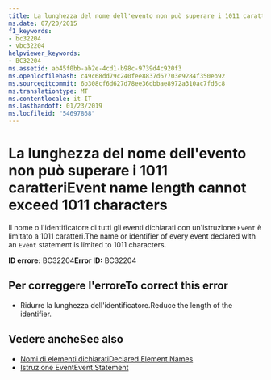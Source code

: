 ```yaml
---
title: La lunghezza del nome dell'evento non può superare i 1011 caratteri
ms.date: 07/20/2015
f1_keywords:
- bc32204
- vbc32204
helpviewer_keywords:
- BC32204
ms.assetid: ab45f0bb-ab2e-4cd1-b98c-9739d4c920f3
ms.openlocfilehash: c49c68dd79c240fee8837d67703e9284f350eb92
ms.sourcegitcommit: 6b308cf6d627d78ee36dbbae8972a310ac7fd6c8
ms.translationtype: MT
ms.contentlocale: it-IT
ms.lasthandoff: 01/23/2019
ms.locfileid: "54697868"
---
```

# <a name="event-name-length-cannot-exceed-1011-characters"></a><span data-ttu-id="9f10c-102">La lunghezza del nome dell'evento non può superare i 1011 caratteri</span><span class="sxs-lookup"><span data-stu-id="9f10c-102">Event name length cannot exceed 1011 characters</span></span>
<span data-ttu-id="9f10c-103">Il nome o l'identificatore di tutti gli eventi dichiarati con un'istruzione `Event` è limitato a 1011 caratteri.</span><span class="sxs-lookup"><span data-stu-id="9f10c-103">The name or identifier of every event declared with an `Event` statement is limited to 1011 characters.</span></span>  
  
 <span data-ttu-id="9f10c-104">**ID errore:** BC32204</span><span class="sxs-lookup"><span data-stu-id="9f10c-104">**Error ID:** BC32204</span></span>  
  
## <a name="to-correct-this-error"></a><span data-ttu-id="9f10c-105">Per correggere l'errore</span><span class="sxs-lookup"><span data-stu-id="9f10c-105">To correct this error</span></span>  
  
-   <span data-ttu-id="9f10c-106">Ridurre la lunghezza dell'identificatore.</span><span class="sxs-lookup"><span data-stu-id="9f10c-106">Reduce the length of the identifier.</span></span>  
  
## <a name="see-also"></a><span data-ttu-id="9f10c-107">Vedere anche</span><span class="sxs-lookup"><span data-stu-id="9f10c-107">See also</span></span>
- [<span data-ttu-id="9f10c-108">Nomi di elementi dichiarati</span><span class="sxs-lookup"><span data-stu-id="9f10c-108">Declared Element Names</span></span>](../../visual-basic/programming-guide/language-features/declared-elements/declared-element-names.md)
- [<span data-ttu-id="9f10c-109">Istruzione Event</span><span class="sxs-lookup"><span data-stu-id="9f10c-109">Event Statement</span></span>](../../visual-basic/language-reference/statements/event-statement.md)
